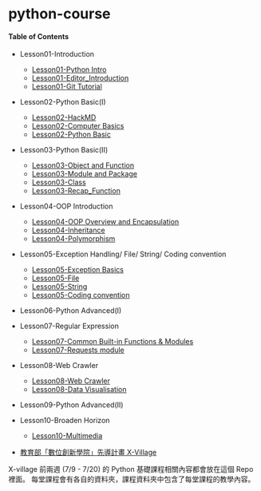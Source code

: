 # python-course

#### Table of Contents
* Lesson01-Introduction
    * [Lesson01-Python Intro](http://nbviewer.jupyter.org/format/slides/github/x-village/python-course/blob/master/Lesson01-Introduction/Lesson01-Python%20Intro.ipynb#/)
	* [Lesson01-Editor_Introduction](http://nbviewer.jupyter.org/format/slides/github/x-village/python-course/blob/master/Lesson01-Introduction/Lesson01-Editor_Introduction.ipynb#/)
	* [Lesson01-Git Tutorial](http://nbviewer.jupyter.org/format/slides/github/x-village/python-course/blob/master/Lesson01-Introduction/Lesson01-Git%20Tutorial.ipynb#/)
* Lesson02-Python Basic(I)
	* [Lesson02-HackMD](http://nbviewer.jupyter.org/format/slides/github/x-village/python-course/blob/master/Lesson02-Python%20Basic%28I%29/Lesson02-HackMD.ipynb#/)
    * [Lesson02-Computer Basics](http://nbviewer.jupyter.org/format/slides/github/x-village/python-course/blob/master/Lesson02-Python%20Basic%28I%29/Lesson02-Computer_Basics.ipynb#/)
	* [Lesson02-Python Basic](http://nbviewer.jupyter.org/format/slides/github/x-village/python-course/blob/master/Lesson02-Python%20Basic%28I%29/Lesson02-Python_Basic.ipynb#/)
* Lesson03-Python Basic(II)
    * [Lesson03-Object and Function](http://nbviewer.jupyter.org/format/slides/github/x-village/python-course/blob/master/Lesson03-Python%20Basic%28II%29/Lesson03-Object_and_%20Function.ipynb#/)
    * [Lesson03-Module and Package](http://nbviewer.jupyter.org/format/slides/github/x-village/python-course/blob/master/Lesson03-Python%20Basic%28II%29/Lesson03-Module%20and%20Package.ipynb#/)
    * [Lesson03-Class](http://nbviewer.jupyter.org/format/slides/github/x-village/python-course/blob/master/Lesson03-Python%20Basic%28II%29/Lesson03-Class.ipynb#/)
    * [Lesson03-Recap_Function](http://nbviewer.jupyter.org/format/slides/github/x-village/python-course/blob/master/Lesson03-Python%20Basic%28II%29/Lesson03-Recap_Function.ipynb#/)
    
* Lesson04-OOP Introduction
    * [Lesson04-OOP Overview and Encapsulation](http://nbviewer.jupyter.org/format/slides/github/x-village/python-course/blob/master/Lesson04-OOP%20Introduction/Lesson04-OOP%20Overview%20and%20Encapsulation.ipynb#/)
    * [Lesson04-Inheritance](https://nbviewer.jupyter.org/format/slides/github/x-village/python-course/blob/master/Lesson04-OOP%20Introduction/Lesson04-Inheritance.ipynb#/)
    * [Lesson04-Polymorphism](https://nbviewer.jupyter.org/format/slides/github/x-village/python-course/blob/master/Lesson04-OOP%20Introduction/Lesson04-Polymorphism.ipynb#/)
* Lesson05-Exception Handling/ File/ String/ Coding convention
    * [Lesson05-Exception Basics](http://nbviewer.jupyter.org/format/slides/github/x-village/python-course/blob/master/Lesson05-Exception%20Handling/Lesson05-Exception%20Basics.ipynb#/)
    * [Lesson05-File](http://nbviewer.jupyter.org/format/slides/github/x-village/python-course/blob/master/Lesson05-Exception%20Handling/Lesson05-File.ipynb#/)
    * [Lesson05-String](http://nbviewer.jupyter.org/format/slides/github/x-village/python-course/blob/master/Lesson05-Exception%20Handling/Lesson05-String.ipynb#/)
    * [Lesson05-Coding convention](http://nbviewer.jupyter.org/format/slides/github/x-village/python-course/blob/master/Lesson05-Exception%20Handling/Lesson05-Coding%20Convention.ipynb#/)
* Lesson06-Python Advanced(I)
* Lesson07-Regular Expression
    * [Lesson07-Common Built-in Functions & Modules](http://nbviewer.jupyter.org/format/slides/github/x-village/python-course/blob/master/Lesson07-Regular%20Expression/Lesson07-Common%20Built-in%20Functions%20and%20Modules-tutorial.ipynb#/)
	* [Lesson07-Requests module](http://nbviewer.jupyter.org/format/slides/github/x-village/python-course/blob/master/Lesson07-Regular%20Expression/Lesson07-Requests_module.ipynb#/)
* Lesson08-Web Crawler
    * [Lesson08-Web Crawler](https://nbviewer.jupyter.org/format/slides/github/x-village/python-course/blob/master/Lesson08-Web%20Crawler/Lesson08-Crawler%20%28%26%20API%29.ipynb#/)
    * [Lesson08-Data Visualisation](https://nbviewer.jupyter.org/format/slides/github/x-village/python-course/blob/master/Lesson08-Web%20Crawler/Lesson09-Data%20Visualisation.ipynb#/)
* Lesson09-Python Advanced(II)
* Lesson10-Broaden Horizon
    * [Lesson10-Multimedia](http://nbviewer.jupyter.org/format/slides/github/x-village/python-course/blob/master/Lesson10-Broaden%20Horizon/Lesson10-MultiMedia-tutorial.ipynb#/)


* [教育部「數位創新學院」先導計畫 X-Village](https://github.com/x-village/python-course/blob/master/X-Village.pdf)

X-village 前兩週 (7/9 - 7/20) 的 Python 基礎課程相關內容都會放在這個 Repo 裡面。
每堂課程會有各自的資料夾，課程資料夾中包含了每堂課程的教學內容。

